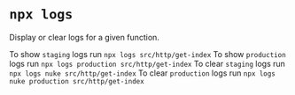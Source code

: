 # `npx logs`

Display or clear logs for a given function.

To show `staging` logs run `npx logs src/http/get-index`
To show `production` logs run `npx logs production src/http/get-index`
To clear `staging` logs run `npx logs nuke src/http/get-index`
To clear `production` logs run `npx logs nuke production src/http/get-index`
